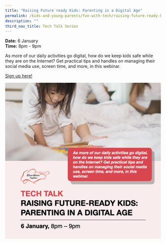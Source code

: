 ```yaml
---
title: "Raising Future ready Kids: Parenting in a Digital Age"
permalink: /kids-and-young-parents/fun-with-tech/raising-future-ready-kids
description: ""
third_nav_title: Tech Talk Series
---
```






**Date:** 6 January
<br> **Time:** 8pm - 9pm

As more of our daily activities go digital, how do we keep kids safe while they are on the Internet? Get practical tips and handles on managing their social media use, screen time, and more, in this webinar. 

[Sign up here!](https://go.gov.sg/kypparenting-jan22)

![Alt text for image on Isomer site](/images/06-Jan-kids.png)